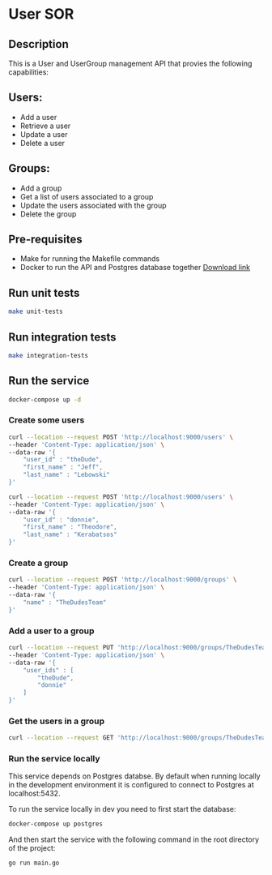 # User SOR

## Description
This is a User and UserGroup management API that provies the following capabilities:

## Users:
- Add a user 
- Retrieve a user 
- Update a user 
- Delete a user 

## Groups:
- Add a group 
- Get a list of users associated to a group
- Update the users associated with the group
- Delete the group

## Pre-requisites
- Make for running the Makefile commands
- Docker to run the API and Postgres database together  [Download link](https://docs.docker.com/get-docker/)

## Run unit tests
```bash
make unit-tests
```
## Run integration tests
```bash
make integration-tests
```

## Run the service
```bash
docker-compose up -d
```

### Create some users

```bash
curl --location --request POST 'http://localhost:9000/users' \
--header 'Content-Type: application/json' \
--data-raw '{
	"user_id" : "theDude",
	"first_name" : "Jeff",
	"last_name" : "Lebowski"
}'

curl --location --request POST 'http://localhost:9000/users' \
--header 'Content-Type: application/json' \
--data-raw '{
	"user_id" : "donnie",
	"first_name" : "Theodore",
	"last_name" : "Kerabatsos"
}'
```

### Create a group
```bash
curl --location --request POST 'http://localhost:9000/groups' \
--header 'Content-Type: application/json' \
--data-raw '{
	"name" : "TheDudesTeam"
}'
```

### Add a user to a group
```bash
curl --location --request PUT 'http://localhost:9000/groups/TheDudesTeam' \
--header 'Content-Type: application/json' \
--data-raw '{
	"user_ids" : [
		"theDude",
        "donnie"
	]
}'
```

### Get the users in a group
```bash
curl --location --request GET 'http://localhost:9000/groups/TheDudesTeam'
```

### Run the service locally

This service depends on Postgres databse.  By default when running locally in the 
development environment it is configured to connect to Postgres at localhost:5432.

To run the service locally in dev you need to first start the database:

```bash
docker-compose up postgres
```

And then start the service with the following command in the root directory of the project:

```base
go run main.go
```
